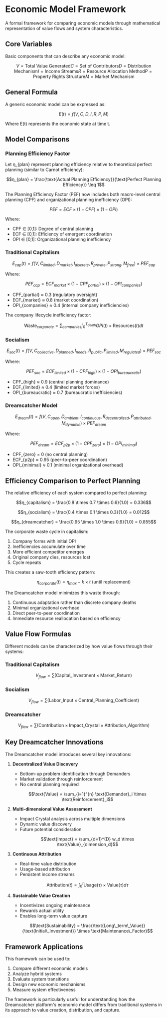 # Economic Model Framework

A formal framework for comparing economic models through mathematical representation of value flows and system characteristics.

## Core Variables

Basic components that can describe any economic model: 

```math
V = \text{Total Value Generated}
C = \text{Set of Contributors}
D = \text{Distribution Mechanism}
I = \text{Income Streams}
R = \text{Resource Allocation Method}
P = \text{Property Rights Structure}
M = \text{Market Mechanism}
```

## General Formula

A generic economic model can be expressed as:

```math
E(t) = f(V, C, D, I, R, P, M)
```

Where E(t) represents the economic state at time t.

## Model Comparisons

### Planning Efficiency Factor

Let η_{plan} represent planning efficiency relative to theoretical perfect planning (similar to Carnot efficiency):

```math
η_{plan} = \frac{\text{Actual Planning Efficiency}}{\text{Perfect Planning Efficiency}} \leq 1
```

The Planning Efficiency Factor (PEF) now includes both macro-level central planning (CPF) and organizational planning inefficiency (OPI):

```math
PEF = ECF \times (1 - CPF) \times (1 - OPI)
```

Where:
- CPF ∈ [0,1]: Degree of central planning
- ECF ∈ [0,1]: Efficiency of emergent coordination
- OPI ∈ [0,1]: Organizational planning inefficiency

### Traditional Capitalism

```math
E_{cap}(t) = f(V, C_{limited}, D_{market}, I_{discrete}, R_{private}, P_{strong}, M_{free}) \times PEF_{cap}
```

Where:
```math
PEF_{cap} = ECF_{market} \times (1 - CPF_{partial}) \times (1 - OPI_{companies})
```
- CPF_{partial} ≈ 0.3 (regulatory oversight)
- ECF_{market} ≈ 0.8 (market coordination)
- OPI_{companies} ≈ 0.4 (internal company inefficiencies)

The company lifecycle inefficiency factor:
```math
\text{Waste}_{corporate} = \sum_{companies} \int_{0}^{T_{death}} OPI(t) \times \text{Resources}(t) dt
```

### Socialism

```math
E_{soc}(t) = f(V, C_{collective}, D_{planned}, I_{needs}, R_{public}, P_{limited}, M_{regulated}) \times PEF_{soc}
```

Where:
```math
PEF_{soc} = ECF_{limited} \times (1 - CPF_{high}) \times (1 - OPI_{bureaucratic})
```
- CPF_{high} ≈ 0.9 (central planning dominance)
- ECF_{limited} ≈ 0.4 (limited market forces)
- OPI_{bureaucratic} ≈ 0.7 (bureaucratic inefficiencies)

### Dreamcatcher Model

```math
E_{dream}(t) = f(V, C_{open}, D_{ambient}, I_{continuous}, R_{decentralized}, P_{attributed}, M_{dynamic}) \times PEF_{dream}
```

Where:
```math
PEF_{dream} = ECF_{p2p} \times (1 - CPF_{zero}) \times (1 - OPI_{minimal})
```
- CPF_{zero} = 0 (no central planning)
- ECF_{p2p} ≈ 0.95 (peer-to-peer coordination)
- OPI_{minimal} ≈ 0.1 (minimal organizational overhead)

## Efficiency Comparison to Perfect Planning

The relative efficiency of each system compared to perfect planning:

```math
η_{capitalism} = \frac{0.8 \times 0.7 \times 0.6}{1.0} = 0.336
```

```math
η_{socialism} = \frac{0.4 \times 0.1 \times 0.3}{1.0} = 0.012
```

```math
η_{dreamcatcher} = \frac{0.95 \times 1.0 \times 0.9}{1.0} = 0.855
```

The corporate waste cycle in capitalism:
1. Company forms with initial OPI
2. Inefficiencies accumulate over time
3. More efficient competitor emerges
4. Original company dies, resources lost
5. Cycle repeats

This creates a saw-tooth efficiency pattern:
```math
η_{corporate}(t) = η_{max} - k \times t \text{ (until replacement)}
```

The Dreamcatcher model minimizes this waste through:
1. Continuous adaptation rather than discrete company deaths
2. Minimal organizational overhead
3. Direct peer-to-peer coordination
4. Immediate resource reallocation based on efficiency

## Value Flow Formulas

Different models can be characterized by how value flows through their systems:

### Traditional Capitalism

```math
V_{flow} = \sum(\text{Capital\_Investment} \times \text{Market\_Return})
```

### Socialism

```math
V_{flow} = \sum(\text{Labor\_Input} \times \text{Central\_Planning\_Coefficient})
```

### Dreamcatcher

```math
V_{flow} = \sum(\text{Contribution} \times \text{Impact\_Crystal} \times \text{Attribution\_Algorithm})
```

## Key Dreamcatcher Innovations

The Dreamcatcher model introduces several key innovations:

1. **Decentralized Value Discovery**
   - Bottom-up problem identification through Demanders
   - Market validation through reinforcement
   - No central planning required
   ```math
   \text{Value} = \sum_{i=1}^{n} \text{Demander}_i \times \text{Reinforcement}_i
   ```

2. **Multi-dimensional Value Assessment**
   - Impact Crystal analysis across multiple dimensions
   - Dynamic value discovery
   - Future potential consideration 
   ```math
   \text{Impact} = \sum_{d=1}^{D} w_d \times \text{Value}_{dimension_d}
   ```

3. **Continuous Attribution**
   - Real-time value distribution
   - Usage-based attribution
   - Persistent income streams
    ```math
    \text{Attribution}(t) = \int_{0}^{t} \text{Usage}(\tau) \times \text{Value}(\tau) d\tau
    ```


4. **Sustainable Value Creation**
   - Incentivizes ongoing maintenance
   - Rewards actual utility
   - Enables long-term value capture
    ```math
    \text{Sustainability} = \frac{\text{Long\_term\_Value}}{\text{Initial\_Investment}} \times \text{Maintenance\_Factor}
    ```

## Framework Applications

This framework can be used to:

1. Compare different economic models
2. Analyze hybrid systems
3. Evaluate system transitions
4. Design new economic mechanisms
5. Measure system effectiveness

The framework is particularly useful for understanding how the Dreamcatcher platform's economic model differs from traditional systems in its approach to value creation, distribution, and capture.
